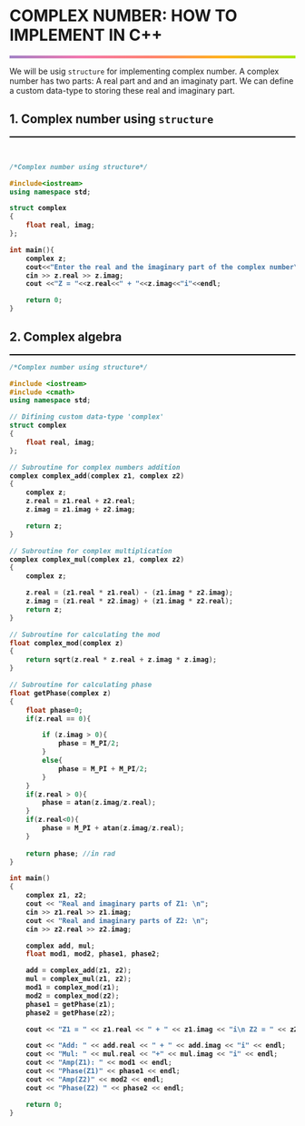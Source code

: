 # COMPLEX NUMBER: HOW TO IMPLEMENT IN C++
<hr style="height: 5px; border: none;background-image: linear-gradient(to right, #a282c6, #f378af, #ff8470, #ffb51a, #a8eb12);">

We will be usig `structure` for implementing complex number. A complex number has two parts: A real part and and an imaginaty part. We can define a custom data-type to storing these real and imaginary part.

## 1. Complex number using `structure`
<hr style="height: 2px; border: none; background: black">

<br>

<b>

```c++
/*Complex number using structure*/

#include<iostream>
using namespace std;

struct complex
{
    float real, imag;
};

int main(){
    complex z;
    cout<<"Enter the real and the imaginary part of the complex number\n";
    cin >> z.real >> z.imag;
    cout <<"Z = "<<z.real<<" + "<<z.imag<<"i"<<endl;

    return 0;
}

```
</b>

## 2. Complex algebra
<hr style="height: 2px; border: none; background: black">

<b>

```c++
/*Complex number using structure*/

#include <iostream>
#include <cmath>
using namespace std;

// Difining custom data-type 'complex'
struct complex
{
    float real, imag;
};

// Subroutine for complex numbers addition
complex complex_add(complex z1, complex z2)
{
    complex z;
    z.real = z1.real + z2.real;
    z.imag = z1.imag + z2.imag;

    return z;
}

// Subroutine for complex multiplication
complex complex_mul(complex z1, complex z2)
{
    complex z;

    z.real = (z1.real * z1.real) - (z1.imag * z2.imag);
    z.imag = (z1.real * z2.imag) + (z1.imag * z2.real);
    return z;
}

// Subroutine for calculating the mod
float complex_mod(complex z)
{
    return sqrt(z.real * z.real + z.imag * z.imag);
}

// Subroutine for calculating phase
float getPhase(complex z)
{
    float phase=0;
    if(z.real == 0){

        if (z.imag > 0){
            phase = M_PI/2;
        }
        else{
            phase = M_PI + M_PI/2;
        }
    }
    if(z.real > 0){
        phase = atan(z.imag/z.real);
    }
    if(z.real<0){
        phase = M_PI + atan(z.imag/z.real);
    }
    
    return phase; //in rad
}

int main()
{
    complex z1, z2;
    cout << "Real and imaginary parts of Z1: \n";
    cin >> z1.real >> z1.imag;
    cout << "Real and imaginary parts of Z2: \n";
    cin >> z2.real >> z2.imag;

    complex add, mul;
    float mod1, mod2, phase1, phase2;

    add = complex_add(z1, z2);
    mul = complex_mul(z1, z2);
    mod1 = complex_mod(z1);
    mod2 = complex_mod(z2);
    phase1 = getPhase(z1);
    phase2 = getPhase(z2);

    cout << "Z1 = " << z1.real << " + " << z1.imag << "i\n Z2 = " << z2.real << " + " << z2.imag << "i" << endl;

    cout << "Add: " << add.real << " + " << add.imag << "i" << endl;
    cout << "Mul: " << mul.real << "+" << mul.imag << "i" << endl;
    cout << "Amp(Z1): " << mod1 << endl;
    cout << "Phase(Z1)" << phase1 << endl;
    cout << "Amp(Z2)" << mod2 << endl;
    cout << "Phase(Z2) " << phase2 << endl;

    return 0;
}

```
</b>



